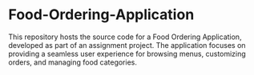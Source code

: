 # Food-Ordering-Application
This repository hosts the source code for a Food Ordering Application, developed as part of an assignment project. The application focuses on providing a seamless user experience for browsing menus, customizing orders, and managing food categories. 
